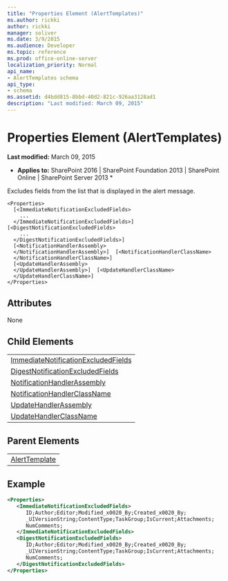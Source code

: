 ```yaml
---
title: "Properties Element (AlertTemplates)"
ms.author: rickki
author: rickki
manager: soliver
ms.date: 3/9/2015
ms.audience: Developer
ms.topic: reference
ms.prod: office-online-server
localization_priority: Normal
api_name:
- AlertTemplates schema
api_type:
- schema
ms.assetid: d4bdd815-8bbd-40d2-821c-926aa3128ad1
description: "Last modified: March 09, 2015"
---
```


# Properties Element (AlertTemplates)

 **Last modified:** March 09, 2015 
  
 * **Applies to:** SharePoint 2016 | SharePoint Foundation 2013 | SharePoint Online | SharePoint Server 2013 * 
  
Excludes fields from the list that is displayed in the alert message.
  
```
<Properties>
  [<ImmediateNotificationExcludedFields>
    ...
  </ImmediateNotificationExcludedFields>]  [<DigestNotificationExcludedFields>
    ...
  </DigestNotificationExcludedFields>]
  [<NotificationHandlerAssembly>
  </NotificationHandlerAssembly>]  [<NotificationHandlerClassName>
  </NotificationHandlerClassName>]
  [<UpdateHandlerAssembly>
  </UpdateHandlerAssembly>]  [<UpdateHandlerClassName>
  </UpdateHandlerClassName>]
</Properties>
```

## Attributes

None
  
## Child Elements

||
|:-----|
|[ImmediateNotificationExcludedFields](immediatenotificationexcludedfields-element-alerttemplates.md) <br/> |
|[DigestNotificationExcludedFields](digestnotificationexcludedfields-element-alerttemplates.md) <br/> |
|[NotificationHandlerAssembly](notificationhandlerassembly-element-alert-templates.md) <br/> |
|[NotificationHandlerClassName](notificationhandlerclassname-element-alerttemplates.md) <br/> |
|[UpdateHandlerAssembly](updatehandlerassembly-element-alerttemplates.md) <br/> |
|[UpdateHandlerClassName](updatehandlerclassname-element-alerttemplates.md) <br/> |
   
## Parent Elements

||
|:-----|
|[AlertTemplate](alerttemplate-element-alerttemplates.md)|
   
## Example

```XML
<Properties>
   <ImmediateNotificationExcludedFields>
      ID;Author;Editor;Modified_x0020_By;Created_x0020_By;
      _UIVersionString;ContentType;TaskGroup;IsCurrent;Attachments;
      NumComments;
   </ImmediateNotificationExcludedFields>
   <DigestNotificationExcludedFields>
      ID;Author;Editor;Modified_x0020_By;Created_x0020_By;
      _UIVersionString;ContentType;TaskGroup;IsCurrent;Attachments;
      NumComments;
   </DigestNotificationExcludedFields>
</Properties>
```


